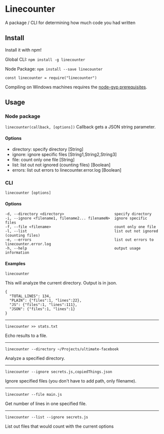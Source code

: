 # Linecounter

A package / CLI for determining how much code you had written

## Install

Install it with npm!

Global CLI:
```npm install -g linecounter```

Node Package:
```npm install --save linecounter```

```const linecounter = require("linecounter")```

Compiling on Windows machines requires the [node-gyp prerequisites](https://github.com/nodejs/node-gyp#on-windows).

## Usage

### Node package

```linecounter(callback, [options])```
Callback gets a JSON string parameter.

#### Options

- directory: specify directory [String]
- ignore: ignore specific files [String1,String2,String3]
- file: count only one file [String]
- list: list out not ignored (counting files) [Boolean]
- errors: list out errors to linecounter.error.log [Boolean]


### CLI

```linecounter [options]```

#### Options

```
-d, --directory <directory>                       specify directory
-i, --ignore <filename1, filename2... filenameN>  ignore specific files
-f, --file <filename>                             count only one file
-l, --list                                        list out not ignored (counting files)
-e, --errors                                      list out errors to linecounter.error.log
-h, --help                                        output usage information
```

#### Examples

```
linecounter
```
This will analyze the current directory. Output is in json.
```
{
  "TOTAL_LINES": 134,
  "PLAIN": {"files":1, "lines":22},
  "JS": {"files":1, "lines":111},
  "JSON": {"files":1, "lines":1}
}
```
___
```
linecounter >> stats.txt
```
Echo results to a file.
___
```
linecounter --directory ~/Projects/ultimate-facebook
```
Analyze a specified directory.
___
```
linecounter --ignore secrets.js,copiedThings.json
```
Ignore specified files (you don't have to add path, only filename).
___
```
linecounter --file main.js
```
Get number of lines in one specified file.
___
```
linecounter --list --ignore secrets.js
```
List out files that would count with the current options